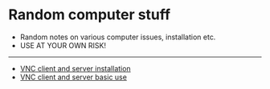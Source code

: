 # Random computer stuff

- Random notes on various computer issues, installation etc.  
- USE AT YOUR OWN RISK!

----------------------

-  [VNC client and server installation](vnc-installation.md)
-  [VNC client and server basic use](vnc-how-to-use.md)

